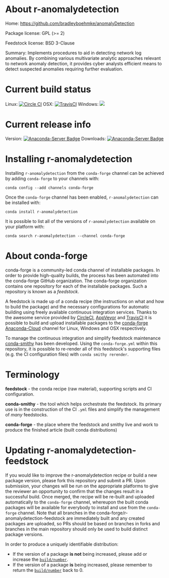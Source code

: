 About r-anomalydetection
========================

Home: https://github.com/bradleyboehmke/anomalyDetection

Package license: GPL (>= 2)

Feedstock license: BSD 3-Clause

Summary: Implements procedures to aid in detecting network log anomalies. By combining various
multivariate analytic approaches relevant to network anomaly detection, it provides
cyber analysts efficient means to detect suspected anomalies requiring further evaluation.




Current build status
====================

Linux: [![Circle CI](https://circleci.com/gh/conda-forge/r-anomalydetection-feedstock.svg?style=shield)](https://circleci.com/gh/conda-forge/r-anomalydetection-feedstock)
OSX: [![TravisCI](https://travis-ci.org/conda-forge/r-anomalydetection-feedstock.svg?branch=master)](https://travis-ci.org/conda-forge/r-anomalydetection-feedstock)
Windows: ![](https://cdn.rawgit.com/conda-forge/conda-smithy/90845bba35bec53edac7a16638aa4d77217a3713/conda_smithy/static/disabled.svg)

Current release info
====================
Version: [![Anaconda-Server Badge](https://anaconda.org/conda-forge/r-anomalydetection/badges/version.svg)](https://anaconda.org/conda-forge/r-anomalydetection)
Downloads: [![Anaconda-Server Badge](https://anaconda.org/conda-forge/r-anomalydetection/badges/downloads.svg)](https://anaconda.org/conda-forge/r-anomalydetection)

Installing r-anomalydetection
=============================

Installing `r-anomalydetection` from the `conda-forge` channel can be achieved by adding `conda-forge` to your channels with:

```
conda config --add channels conda-forge
```

Once the `conda-forge` channel has been enabled, `r-anomalydetection` can be installed with:

```
conda install r-anomalydetection
```

It is possible to list all of the versions of `r-anomalydetection` available on your platform with:

```
conda search r-anomalydetection --channel conda-forge
```


About conda-forge
=================

conda-forge is a community-led conda channel of installable packages.
In order to provide high-quality builds, the process has been automated into the
conda-forge GitHub organization. The conda-forge organization contains one repository
for each of the installable packages. Such a repository is known as a *feedstock*.

A feedstock is made up of a conda recipe (the instructions on what and how to build
the package) and the necessary configurations for automatic building using freely
available continuous integration services. Thanks to the awesome service provided by
[CircleCI](https://circleci.com/), [AppVeyor](http://www.appveyor.com/)
and [TravisCI](https://travis-ci.org/) it is possible to build and upload installable
packages to the [conda-forge](https://anaconda.org/conda-forge)
[Anaconda-Cloud](http://docs.anaconda.org/) channel for Linux, Windows and OSX respectively.

To manage the continuous integration and simplify feedstock maintenance
[conda-smithy](http://github.com/conda-forge/conda-smithy) has been developed.
Using the ``conda-forge.yml`` within this repository, it is possible to re-render all of
this feedstock's supporting files (e.g. the CI configuration files) with ``conda smithy rerender``.


Terminology
===========

**feedstock** - the conda recipe (raw material), supporting scripts and CI configuration.

**conda-smithy** - the tool which helps orchestrate the feedstock.
                   Its primary use is in the construction of the CI ``.yml`` files
                   and simplify the management of *many* feedstocks.

**conda-forge** - the place where the feedstock and smithy live and work to
                  produce the finished article (built conda distributions)


Updating r-anomalydetection-feedstock
=====================================

If you would like to improve the r-anomalydetection recipe or build a new
package version, please fork this repository and submit a PR. Upon submission,
your changes will be run on the appropriate platforms to give the reviewer an
opportunity to confirm that the changes result in a successful build. Once
merged, the recipe will be re-built and uploaded automatically to the
`conda-forge` channel, whereupon the built conda packages will be available for
everybody to install and use from the `conda-forge` channel.
Note that all branches in the conda-forge/r-anomalydetection-feedstock are
immediately built and any created packages are uploaded, so PRs should be based
on branches in forks and branches in the main repository should only be used to
build distinct package versions.

In order to produce a uniquely identifiable distribution:
 * If the version of a package **is not** being increased, please add or increase
   the [``build/number``](http://conda.pydata.org/docs/building/meta-yaml.html#build-number-and-string).
 * If the version of a package **is** being increased, please remember to return
   the [``build/number``](http://conda.pydata.org/docs/building/meta-yaml.html#build-number-and-string)
   back to 0.
